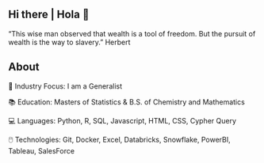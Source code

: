 ## Hi there | Hola 👋

“This wise man observed that wealth is a tool of freedom. But the pursuit of wealth is the way to slavery.”
Herbert

## About

🔎 Industry Focus: I am a Generalist

📚 Education: Masters of Statistics & B.S. of Chemistry and Mathematics

💻 Languages: Python, R, SQL, Javascript, HTML, CSS, Cypher Query

🖱️ Technologies: Git, Docker, Excel, Databricks, Snowflake, PowerBI, Tableau, SalesForce
<!--
**9Olive/9Olive** is a ✨ _special_ ✨ repository because its `README.md` (this file) appears on your GitHub profile.

Here are some ideas to get you started:

- 🔭 I’m currently working on ...
- 🌱 I’m currently learning ...
- 👯 I’m looking to collaborate on ...
- 🤔 I’m looking for help with ...
- 💬 Ask me about ...
- 📫 How to reach me: ...
- 😄 Pronouns: ...
- ⚡ Fun fact: ...
-->
